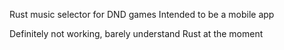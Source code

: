 Rust music selector for DND games
Intended to be a mobile app

Definitely not working, barely understand Rust at the moment